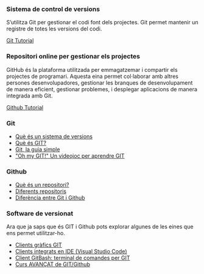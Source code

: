 ### Sistema de control de versions

S’utilitza Git per gestionar el codi font dels projectes. Git permet mantenir un registre de totes les versions del codi.

[Git Tutorial](https://www.w3schools.com/git/git_intro.asp?remote=github)

### Repositori online per gestionar els projectes

GitHub és la plataforma utilitzada per emmagatzemar i compartir els projectes de programari. Aquesta eina permet col·laborar amb altres persones desenvolupadores, gestionar les branques de desenvolupament de manera eficient, gestionar problemes, i desplegar aplicacions de manera integrada amb Git.

[Github Tutorial](https://docs.github.com/es/get-started/start-your-journey/hello-world)

### Git

- [Què és un sistema de versions](https://www.arsys.es/blog/control-versiones-git)
- [Què és GIT?](https://www.atlassian.com/es/git/tutorials/what-is-git)
- [Git, la guia simple](https://rogerdudler.github.io/git-guide/)
- ["Oh my GIT!" Un videojoc per aprendre GIT](https://ohmygit.org/)

### Github

- [Què és un repositori?](https://builtin.com/software-engineering-perspectives/repository)
- [Diferents repositoris](https://geekflare.com/es/best-source-code-hosting-solutions/)
- [Diferència entre Git i Github](https://kinsta.com/es/base-de-conocimiento/git-vs-github/)

### Software de versionat

Ara que ja saps que és GIT i Github pots explorar algunes de les eines que ens permet utilitzar-ho.

- [Clients gràfics GIT](https://www.hostinger.com/es/tutoriales/mejores-clientes-git-gui)
- [Clients integrats en IDE (Visual Studio Code)](https://code.visualstudio.com/docs/sourcecontrol/overview)
- [Client GitBash: terminal de comandes per GIT](https://www.atlassian.com/es/git/tutorials/git-bash)
- [Curs AVANÇAT de GIT/Github](https://www.coursera.org/learn/version-control-with-git#syllabus)
